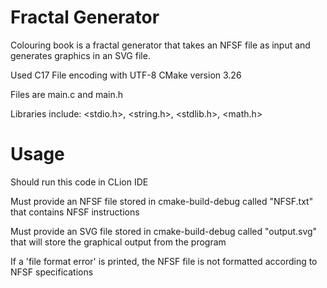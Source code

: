# Fractal Generator
Colouring book is a fractal generator that takes an NFSF file as input and generates graphics in an SVG file.

Used C17
File encoding with UTF-8
CMake version 3.26

Files are main.c and main.h

Libraries include: <stdio.h>, <string.h>, <stdlib.h>, <math.h>

# Usage

Should run this code in CLion IDE

Must provide an NFSF file stored in cmake-build-debug called "NFSF.txt" that contains NFSF instructions

Must provide an SVG file stored in cmake-build-debug called "output.svg" that will store the graphical output from the program

If a 'file format error' is printed, the NFSF file is not formatted according to NFSF specifications
